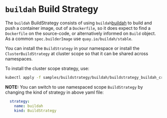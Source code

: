 # `buildah` Build Strategy

The `buildah` BuildStrategy consists of using `buildah`[buildah] to build and push a container image, out
of a `Dockerfile`, so it does expect to find a `Dockerfile` on the source-code, or alternatively
informed on `Build` object. As a common `spec.builderImage` use `quay.io/buildah/stable`.

You can install the `BuildStrategy` in your namespace or install the `ClusterBuildStrategy` at cluster scope so that it can be shared across namespaces.

To install the cluster scope strategy, use:

```sh
kubectl apply -f samples/buildstrategy/buildah/buildstrategy_buildah_cr.yaml
```

**NOTE:** 
You can switch to use namespaced scope `BuildStrategy` by changing the kind of strategy in above yaml file:
```yaml
  strategy:
    name: buildah
    kind: BuildStrategy
```

[buildah]: https://github.com/containers/buildah
